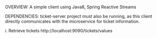 OVERVIEW: A simple client using Java8, Spring Reactive Streams

DEPENDENCIES: ticket-server project must also be running,
 as this client directly communicates with the microservice for ticket information.

i. Retrieve tickets
http://localhost:9090/tickets/values

